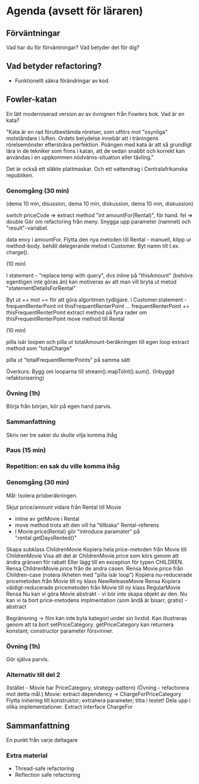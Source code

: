 # Agenda (avsett för läraren)

## Förväntningar

Vad har du för förväntningar?
Vad betyder det för dig?

## Vad betyder refactoring? 

* Funktionellt säkra förändringar av kod.

## Fowler-katan

En lätt moderniserad version av av övnignen från Fowlers bok.
Vad är en kata?

"Kata är en rad förutbestämda rörelser, som utförs mot "osynliga" motståndare i luften.
Ordets betydelse innebär att i träningens rörelsemönster eftersträva perfektion.
Poängen med kata är att så grundligt lära in de tekniker som finns i katan,
att de sedan snabbt och korrekt kan användas i en uppkommen nödvärns-situation eller tävling."

Det är också ett släkte plattmaskar. Och ett vattendrag i Centralafrikanska republiken.

### Genomgång (30 min)

(dema 10 min, disussion, dema 10 min, diskussion, dema 10 min, diskussion)

switch priceCode => extract method "int amountFor(Rental)", för hand.
fel => double
Gör om refactoring från meny.
Snygga upp parameter (namnet) och "result"-variabel.

data envy i amountFor.
Flytta den nya metoden till Rental - manuell, klipp ur method-body.
behåll delegerande metod i Customer.
Byt namn till t.ex. charge().

(10 min)

I statement - "replace temp with query", dvs inline på "thisAmount"
  (behövs egentligen inte göras än)
  kan motiveras av att man vill bryta ut metod "statementDetailsForRental"

Byt ut ++ mot += för att göra algoritmen tydligare.
i Customer.statement - frequentRenterPoint
int thisFrequentRenterPoint
...
frequentRenterPoint += thisFrequentRenterPoint
 extract method på fyra rader om thisFrequentRenterPoint
move method till Rental

(10 min)

pilla isär loopen och pilla ut totalAmount-beräkningen till egen loop
extract method som "totalCharge"

pilla ut "totalFrequentRenterPoints" på samma sätt

Överkurs: Bygg om looparna till stream().mapToInt().sum(). (Inbyggd refaktorisering)

### Övning (1h)

Börja från början, kör på egen hand parvis.

### Sammanfattning

Skriv ner tre saker du skulle vilja komma ihåg

### Paus (15 min)

### Repetition: en sak du ville komma ihåg

### Genomgång (30 min)

Mål: Isolera prisberäkningen.

Skjut price/amount vidare från Rental till Movie
* inline av getMovie i Rental
* move method trots att den vill ha "tillbaka" Rental-referens
* I Movie.price(Rental) gör "introduce paramater" på "rental.getDaysRented()"

Skapa subklass ChildrenMovie
Kopiera hela price-metoden från Movie till ChildrenMovie
Visa att det är ChildrenMovie.price som körs genom att ändra gränsen för rabatt
Eller lägg till en exception för typen CHILDREN.
Rensa ChildrenMovie.price från de andra casen.
Rensa Movie.price från Children-case
(notera likheten med "pilla isär loop")
Kopiera nu-reducerade pricemetoden från Movie till ny klass NewReleaseMovie
Rensa
Kopiera väldigt-reducerade pricemetoden från Movie till ny klass RegularMovie
Rensa
Nu kan vi göra Movie abstrakt - vi bör inte skapa objekt av den.
Nu kan vi ta bort price-metodens implmentation (som ändå är bisarr, gratis) - abstract

Begränsning -> film kan inte byta kategori under sin livstid.
Kan illustreras genom att ta bort setPriceCategory.
getPriceCategory kan returnera konstant; constructor parameter försvinner. 

### Övning (1h)

Gör själva parvis.

### Alternativ till del 2

(Istället - Movie har PriceCategory, strategy-pattern)
(Övning - refactorera mot detta mål.)
Movie: extract dependency -> ChargeForPriceCategory
Flytta initiering till konstruktor; extrahera parameter; titta i testet!
Dela upp i olika implementationer.
Extract interface ChargeFor

## Sammanfattning 

En punkt från varje deltagare

### Extra material

- Thread-safe refactoring
- Reflection safe refactoring


